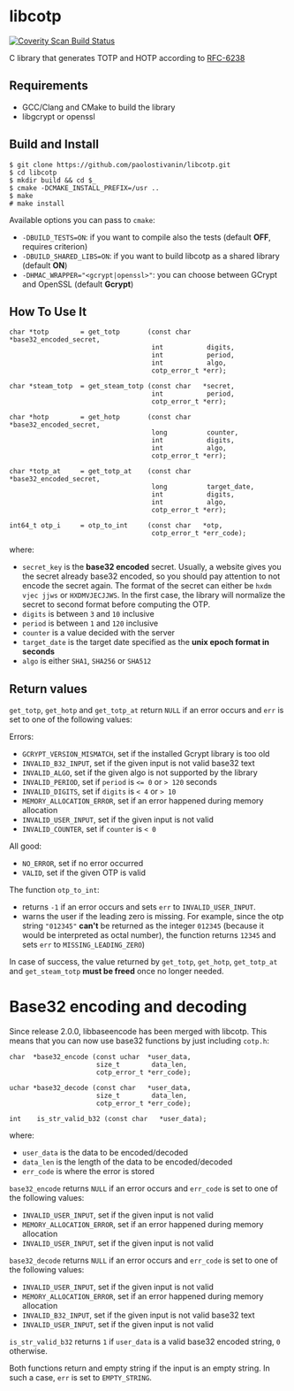 # libcotp
<a href="https://scan.coverity.com/projects/paolostivanin-libcotp">
  <img alt="Coverity Scan Build Status"
       src="https://scan.coverity.com/projects/12748/badge.svg"/>
</a>

C library that generates TOTP and HOTP according to [RFC-6238](https://tools.ietf.org/html/rfc6238)

## Requirements
- GCC/Clang and CMake to build the library
- libgcrypt or openssl

## Build and Install
```
$ git clone https://github.com/paolostivanin/libcotp.git
$ cd libcotp
$ mkdir build && cd $_
$ cmake -DCMAKE_INSTALL_PREFIX=/usr ..
$ make
# make install
```

Available options you can pass to `cmake`:
* `-DBUILD_TESTS=ON`: if you want to compile also the tests (default **OFF**, requires criterion)
* `-DBUILD_SHARED_LIBS=ON`: if you want to build libcotp as a shared library (default **ON**)
* `-DHMAC_WRAPPER="<gcrypt|openssl>"`: you can choose between GCrypt and OpenSSL (default **Gcrypt**)

## How To Use It
```
char *totp        = get_totp       (const char   *base32_encoded_secret,
                                    int           digits,
                                    int           period,
                                    int           algo,
                                    cotp_error_t *err);

char *steam_totp  = get_steam_totp (const char   *secret,
                                    int           period,
                                    cotp_error_t *err);

char *hotp        = get_hotp       (const char   *base32_encoded_secret,
                                    long          counter,
                                    int           digits,
                                    int           algo,
                                    cotp_error_t *err);

char *totp_at     = get_totp_at    (const char   *base32_encoded_secret,
                                    long          target_date,
                                    int           digits,
                                    int           algo,
                                    cotp_error_t *err);

int64_t otp_i     = otp_to_int     (const char   *otp,
                                    cotp_error_t *err_code);
```

where:
- `secret_key` is the **base32 encoded** secret. Usually, a website gives you the secret already base32 encoded, so you should pay attention to not encode the secret again.
The format of the secret can either be `hxdm vjec jjws` or `HXDMVJECJJWS`. In the first case, the library will normalize the secret to second format before computing the OTP.
- `digits` is between `3` and `10` inclusive
- `period` is between `1` and `120` inclusive
- `counter` is a value decided with the server
- `target_date` is the target date specified as the **unix epoch format in seconds**
- `algo` is either `SHA1`, `SHA256` or `SHA512`

## Return values
`get_totp`, `get_hotp` and `get_totp_at` return `NULL` if an error occurs and `err` is set to one of the following values:

Errors:
- `GCRYPT_VERSION_MISMATCH`, set if the installed Gcrypt library is too old
- `INVALID_B32_INPUT`, set if the given input is not valid base32 text
- `INVALID_ALGO`, set if the given algo is not supported by the library
- `INVALID_PERIOD`, set if `period` is `<= 0` or `> 120` seconds
- `INVALID_DIGITS`, set if `digits` is `< 4` or `> 10`
- `MEMORY_ALLOCATION_ERROR`, set if an error happened during memory allocation
- `INVALID_USER_INPUT`, set if the given input is not valid
- `INVALID_COUNTER`, set if `counter` is `< 0`

All good:
- `NO_ERROR`, set if no error occurred
- `VALID`, set if the given OTP is valid

The function `otp_to_int`:
* returns `-1` if an error occurs and sets `err` to `INVALID_USER_INPUT`.
* warns the user if the leading zero is missing. For example, since the otp string `"012345"` **can't** be returned as the integer `012345` (because it would be interpreted as octal number), the function returns `12345` and sets `err` to `MISSING_LEADING_ZERO`)

In case of success, the value returned by `get_totp`, `get_hotp`, `get_totp_at` and `get_steam_totp` **must be freed** once no longer needed.

# Base32 encoding and decoding
Since release 2.0.0, libbaseencode has been merged with libcotp. This means that you can now use base32 functions by just including `cotp.h`:

```
char  *base32_encode (const uchar  *user_data,
                      size_t        data_len,
                      cotp_error_t *err_code);

uchar *base32_decode (const char   *user_data,
                      size_t        data_len,
                      cotp_error_t *err_code);

int    is_str_valid_b32 (const char   *user_data);
```

where:
- `user_data` is the data to be encoded/decoded
- `data_len` is the length of the data to be encoded/decoded
- `err_code` is where the error is stored

`base32_encode` returns `NULL` if an error occurs and `err_code` is set to one of the following values:
  - `INVALID_USER_INPUT`, set if the given input is not valid
  - `MEMORY_ALLOCATION_ERROR`, set if an error happened during memory allocation
  - `INVALID_USER_INPUT`, set if the given input is not valid

`base32_decode` returns `NULL` if an error occurs and `err_code` is set to one of the following values:
- `INVALID_USER_INPUT`, set if the given input is not valid
- `MEMORY_ALLOCATION_ERROR`, set if an error happened during memory allocation
- `INVALID_B32_INPUT`, set if the given input is not valid base32 text
- `INVALID_USER_INPUT`, set if the given input is not valid

`is_str_valid_b32` returns `1` if `user_data` is a valid base32 encoded string, `0` otherwise.

Both functions return and empty string if the input is an empty string. In such a case, `err` is set to `EMPTY_STRING`.
